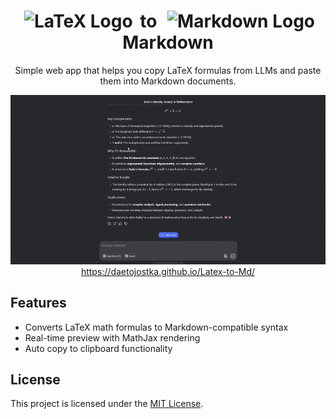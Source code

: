 <div align="center">
  <h1>
    <picture>
      <source media="(prefers-color-scheme: dark)" srcset="https://upload.wikimedia.org/wikipedia/commons/9/92/LaTeX_logo.svg" width="80" height="35" style="margin-right: 5px; filter: brightness(0) invert(1);">
      <source media="(prefers-color-scheme: light)" srcset="https://upload.wikimedia.org/wikipedia/commons/9/92/LaTeX_logo.svg" width="80" height="35" style="margin-right: 5px;">
      <img src="https://upload.wikimedia.org/wikipedia/commons/9/92/LaTeX_logo.svg" width="80" height="35" alt="LaTeX Logo" class="logo-image" style="margin-right: 5px;">
    </picture>
    to
    <picture>
      <source media="(prefers-color-scheme: dark)" srcset="https://upload.wikimedia.org/wikipedia/commons/4/48/Markdown-mark.svg" width="45" height="35" style="margin-right: 5px; filter: brightness(0) invert(1);">
      <source media="(prefers-color-scheme: light)" srcset="https://upload.wikimedia.org/wikipedia/commons/4/48/Markdown-mark.svg" width="45" height="35" style="margin-right: 5px;">
      <img src="https://upload.wikimedia.org/wikipedia/commons/4/48/Markdown-mark.svg" width="45" height="35" alt="Markdown Logo" class="logo-image" style="margin-right: 5px;">
    </picture>
    Markdown
  </h1>
  <p>
    Simple web app that helps you copy LaTeX formulas from LLMs and paste them into Markdown documents.
  </p>
</div>


<div align="center">
  <img src="demo.gif" alt="Demo" style="max-width: 100%; height: auto;">
</div>

<div align="center">
  <a href="https://daetojostka.github.io/Latex-to-Md/">
    https://daetojostka.github.io/Latex-to-Md/
  </a>
</div>

## Features

- Converts LaTeX math formulas to Markdown-compatible syntax
- Real-time preview with MathJax rendering
- Auto copy to clipboard functionality

## License

This project is licensed under the [MIT License](LICENSE).
